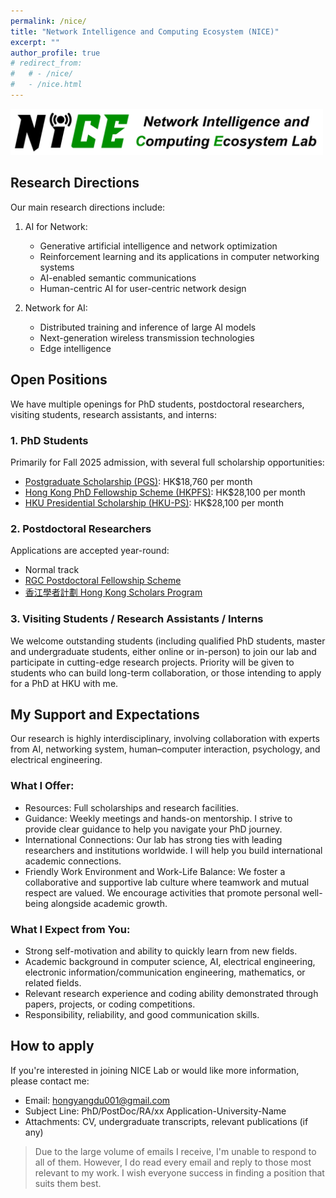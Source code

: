 ```yaml
---
permalink: /nice/
title: "Network Intelligence and Computing Ecosystem (NICE)"
excerpt: ""
author_profile: true
# redirect_from: 
#   # - /nice/
#   - /nice.html
---
```


<img src='/images/NICE.png' width = "500"><br/>

## Research Directions

Our main research directions include:

1. AI for Network:
   - Generative artificial intelligence and network optimization
   - Reinforcement learning and its applications in computer networking systems
   - AI-enabled semantic communications
   - Human-centric AI for user-centric network design

2. Network for AI:
   - Distributed training and inference of large AI models
   - Next-generation wireless transmission technologies
   - Edge intelligence

## Open Positions

We have multiple openings for PhD students, postdoctoral researchers, visiting students, research assistants, and interns:

### 1. PhD Students

Primarily for Fall 2025 admission, with several full scholarship opportunities:
- [Postgraduate Scholarship (PGS)](https://gradsch.hku.hk/prospective_students/fees_scholarships_and_financial_support/postgraduate_scholarships): HK$18,760 per month
- [Hong Kong PhD Fellowship Scheme (HKPFS)](https://gradsch.hku.hk/prospective_students/fees_scholarships_and_financial_support/hong_kong_phd_fellowship_scheme): HK$28,100 per month
- [HKU Presidential Scholarship (HKU-PS)](https://gradsch.hku.hk/prospective_students/fees_scholarships_and_financial_support/hku_presidential_phd_scholar_programme): HK$28,100 per month

### 2. Postdoctoral Researchers

Applications are accepted year-round:
- Normal track
- [RGC Postdoctoral Fellowship Scheme](https://www.ugc.edu.hk/eng/rgc/funding_opport/pdfs/)
- [香江學者計劃 Hong Kong Scholars Program](https://www.hkscholars.org/)

### 3. Visiting Students / Research Assistants / Interns

We welcome outstanding students (including qualified PhD students, master and undergraduate students, either online or in-person) to join our lab and participate in cutting-edge research projects. Priority will be given to students who can build long-term collaboration, or those intending to apply for a PhD at HKU with me.


## My Support and Expectations
Our research is highly interdisciplinary, involving collaboration with experts from AI, networking system, human–computer interaction, psychology, and electrical engineering.
### What I Offer:
- Resources: Full scholarships and research facilities.
- Guidance: Weekly meetings and hands-on mentorship. I strive to provide clear guidance to help you navigate your PhD journey.
- International Connections: Our lab has strong ties with leading researchers and institutions worldwide. I will help you build international academic connections.
- Friendly Work Environment and Work-Life Balance: We foster a collaborative and supportive lab culture where teamwork and mutual respect are valued. We encourage activities that promote personal well-being alongside academic growth.
### What I Expect from You:
- Strong self-motivation and ability to quickly learn from new fields.
- Academic background in computer science, AI, electrical engineering, electronic information/communication engineering, mathematics, or related fields.
- Relevant research experience and coding ability demonstrated through papers, projects, or coding competitions.
- Responsibility, reliability, and good communication skills.

## How to apply

If you're interested in joining NICE Lab or would like more information, please contact me:
- Email: hongyangdu001@gmail.com
- Subject Line: PhD/PostDoc/RA/xx Application-University-Name
- Attachments: CV, undergraduate transcripts, relevant publications (if any)

>Due to the large volume of emails I receive, I'm unable to respond to all of them. However, I do read every email and reply to those most relevant to my work. I wish everyone success in finding a position that suits them best.
